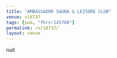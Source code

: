 ```yaml
---
title: "AMBASSADOR SAUNA & LEISURE CLUB"
venue: v16737
tags: [pub, "fhrs:145788"]
permalink: /v/16737/
layout: venue
---
```

null